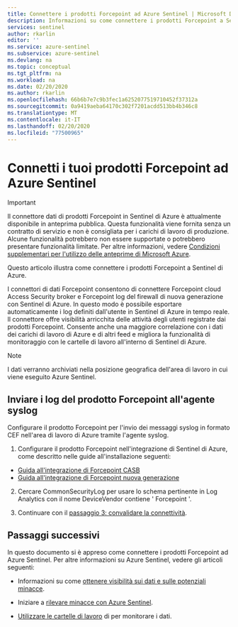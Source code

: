 ```yaml
---
title: Connettere i prodotti Forcepoint ad Azure Sentinel | Microsoft Docs
description: Informazioni su come connettere i prodotti Forcepoint a Sentinel di Azure.
services: sentinel
author: rkarlin
editor: ''
ms.service: azure-sentinel
ms.subservice: azure-sentinel
ms.devlang: na
ms.topic: conceptual
ms.tgt_pltfrm: na
ms.workload: na
ms.date: 02/20/2020
ms.author: rkarlin
ms.openlocfilehash: 66b6b7e7c9b3fec1a6252077519710452f37312a
ms.sourcegitcommit: 0a9419aeba64170c302f7201acdd513bb4b346c8
ms.translationtype: MT
ms.contentlocale: it-IT
ms.lasthandoff: 02/20/2020
ms.locfileid: "77500965"
---
```

# <a name="connect-your-forcepoint-products-to-azure-sentinel"></a>Connetti i tuoi prodotti Forcepoint ad Azure Sentinel

> [!IMPORTANT]
> Il connettore dati di prodotti Forcepoint in Sentinel di Azure è attualmente disponibile in anteprima pubblica. Questa funzionalità viene fornita senza un contratto di servizio e non è consigliata per i carichi di lavoro di produzione. Alcune funzionalità potrebbero non essere supportate o potrebbero presentare funzionalità limitate. Per altre informazioni, vedere [Condizioni supplementari per l'utilizzo delle anteprime di Microsoft Azure](https://azure.microsoft.com/support/legal/preview-supplemental-terms/).


Questo articolo illustra come connettere i prodotti Forcepoint a Sentinel di Azure. 

I connettori di dati Forcepoint consentono di connettere Forcepoint cloud Access Security broker e Forcepoint log del firewall di nuova generazione con Sentinel di Azure. In questo modo è possibile esportare automaticamente i log definiti dall'utente in Sentinel di Azure in tempo reale. Il connettore offre visibilità arricchita delle attività degli utenti registrate dai prodotti Forcepoint. Consente anche una maggiore correlazione con i dati dei carichi di lavoro di Azure e di altri feed e migliora la funzionalità di monitoraggio con le cartelle di lavoro all'interno di Sentinel di Azure.

> [!NOTE]
> I dati verranno archiviati nella posizione geografica dell'area di lavoro in cui viene eseguito Azure Sentinel.



## <a name="forward-forcepoint-product-logs-to-the-syslog-agent"></a>Inviare i log del prodotto Forcepoint all'agente syslog 

Configurare il prodotto Forcepoint per l'invio dei messaggi syslog in formato CEF nell'area di lavoro di Azure tramite l'agente syslog.

1. Configurare il prodotto Forcepoint nell'integrazione di Sentinel di Azure, come descritto nelle guide all'installazione seguenti:
 - [Guida all'integrazione di Forcepoint CASB](https://frcpnt.com/casb-sentinel)
 - [Guida all'integrazione di Forcepoint nuova generazione](https://frcpnt.com/ngfw-sentinel)

2. Cercare CommonSecurityLog per usare lo schema pertinente in Log Analytics con il nome DeviceVendor contiene ' Forcepoint '. 

3. Continuare con il [passaggio 3: convalidare la connettività](connect-cef-verify.md).



## <a name="next-steps"></a>Passaggi successivi

In questo documento si è appreso come connettere i prodotti Forcepoint ad Azure Sentinel. Per altre informazioni su Azure Sentinel, vedere gli articoli seguenti:

- Informazioni su come [ottenere visibilità sui dati e sulle potenziali minacce](quickstart-get-visibility.md).

- Iniziare a [rilevare minacce con Azure Sentinel](tutorial-detect-threats-built-in.md).

- [Utilizzare le cartelle di lavoro](tutorial-monitor-your-data.md) di per monitorare i dati.